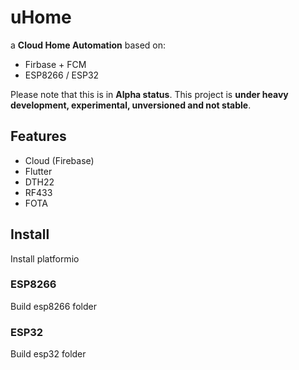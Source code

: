 # uHome

a **Cloud Home Automation** based on:
* Firbase + FCM
* ESP8266 / ESP32

Please note that this is in **Alpha status**. This project is **under heavy development, experimental, unversioned and not stable**.

## **Features**
* Cloud (Firebase)
* Flutter
* DTH22
* RF433
* FOTA

## Install
Install platformio

### ESP8266
Build esp8266 folder

### ESP32
Build esp32 folder
